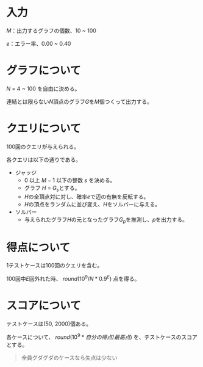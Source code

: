 # 入力

$M$：出力するグラフの個数、10 ~ 100

$e$：エラー率、0.00 ~ 0.40

# グラフについて

$N$ = 4 ~ 100 を自由に決める。

連結とは限らない$N$頂点のグラフ$G$を$M$個つくって出力する。

# クエリについて

100回のクエリが与えられる。

各クエリは以下の通りである。
- ジャッジ
  - $0$ 以上 $M-1$ 以下の整数 $s$ を決める。
  - グラフ $H$ = $G_s$とする。
  - $H$の全頂点対に対し、確率$e$で辺の有無を反転する。
  - $H$の頂点をランダムに並び変え、$H$をソルバーに与える。
- ソルバー
  - 与えられたグラフ$H$の元となったグラフ$G_p$を推測し、$p$を出力する。

# 得点について

1テストケースは100回のクエリを含む。

100回中$E$回外れた時、
$round(10^9 / N * 0.9^E)$ 点を得る。

# スコアについて

テストケースは(50, 2000)個ある。

各ケースについて、
$round(10^9 * 自分の得点 / 最高点)$ を、テストケースのスコアとする。

> 全員グダグダのケースなら失点は少ない


